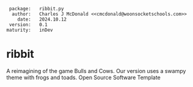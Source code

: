      package:   ribbit.py
      author:   Charles J McDonald <<cmcdonald@woonsocketschools.com>>
        date:   2024.10.12
     version:   0.1
    maturity:   inDev

# ribbit
A reimagining of the game Bulls and Cows. Our version uses a swampy theme with frogs and toads.
Open Source Software Template

